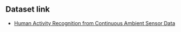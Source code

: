 ## Dataset link
- [Human Activity Recognition from Continuous Ambient Sensor Data](https://archive.ics.uci.edu/ml/datasets/Human+Activity+Recognition+from+Continuous+Ambient+Sensor+Data?fbclid=IwAR1ltSC3CwmL9BywyE3wDyfTK4qNlnzATqkrb6Mh0F8p4pkevRF0CebQ690)
